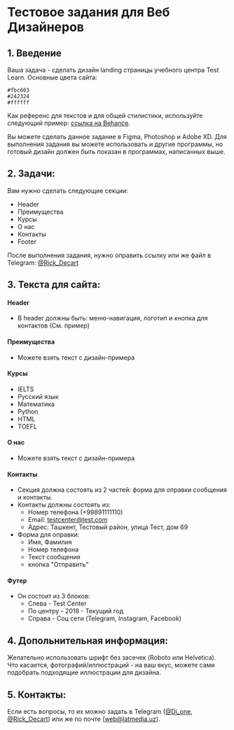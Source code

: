 # Тестовое задания для Веб Дизайнеров

## 1. Введение
Ваша задача - сделать дизайн landing страницы учебного центра Test Learn. Основные цвета сайта:
```
#fbc603
#242324
#ffffff
```
Как референс для текстов и для общей стилистики, используйте следующий пример: [ссылка на Behance](https://www.behance.net/gallery/106564853/Center-for-continuing-education-in-Moscow-%28Landing%29?tracking_source=search_projects_recommended%7Clearning%20center%20landing). 

Вы можете сделать данное задание в Figma, Photoshop и Adobe XD. Для выполнения задания вы можете использовать и другие программы, но готовый дизайн должен быть показан в программах, написанных выше.

## 2. Задачи:
Вам нужно сделать следующие секции:
* Header
* Преимущества
* Курсы
* О нас
* Контакты
* Footer

После выполнения задания, нужно оправить ссылку или же файл в Теlegram: [@Rick_Decart](https://t.me/Rick_Decart)

## 3. Текста для сайта:
#### Header
  * В header должны быть: меню-навигация, логотип и кнопка для контактов (См. пример)
#### Преимущества
  * Можете взять текст с дизайн-примера
#### Курсы
  * IELTS 
  * Русский язык
  * Математика
  * Python
  * HTML
  * TOEFL
#### О нас
  * Можете взять текст с дизайн-примера
#### Контакты
  * Секция должна состоять из 2 частей: форма для оправки сообщения и контакты.
   * Контакты должны состоять из: 
     * Номер телефона (+99891111110)
     * Email: testcenter@test.com
     * Адрес: Ташкент, Тестовый район, улица Тест, дом 69
   * Форма для оправки:
     * Имя, Фамилия
     * Номер телефона
     * Текст сообщения
     * кнопка "Отправить"  
#### Футер
 * Он состоит из 3 блоков: 
   * Слева - Test Center 
   * По центру - 2018 - Текущий год
   * Справа - Соц сети (Telegram, Instagram, Facebook)

## 4. Допольнительная информация:
Желательно использовать шрифт без засечек (Roboto или Helvetica). Что касается, фотографий/иллюстраций - на ваш вкус, можете сами подобрать подходящие иллюстрации для дизайна. 

## 5. Контакты: 
Если есть вопросы, то их можно задать в Telegram ([@Di_one](https://t.me/Di_Onee/), [@Rick_Decart](https://t.me/Rick_Decart)) или же по почте (web@latmedia.uz). 
